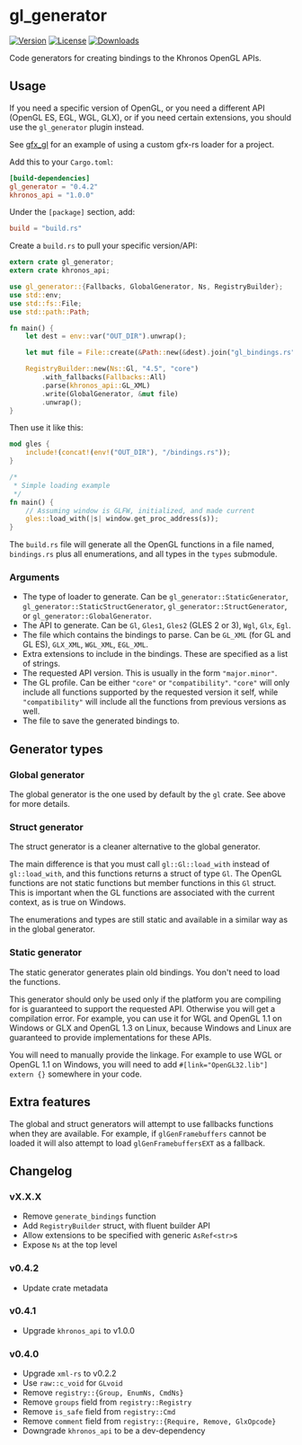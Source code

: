# gl_generator

[![Version](https://img.shields.io/crates/v/gl_generator.svg)](https://crates.io/crates/gl_generator)
[![License](https://img.shields.io/crates/l/gl_generator.svg)](https://github.com/bjz/gl-rs/blob/master/LICENSE)
[![Downloads](https://img.shields.io/crates/d/gl_generator.svg)](https://crates.io/crates/gl_generator)

Code generators for creating bindings to the Khronos OpenGL APIs.

## Usage

If you need a specific version of OpenGL, or you need a different API
(OpenGL ES, EGL, WGL, GLX), or if you need certain extensions, you should use
the `gl_generator` plugin instead.

See [gfx_gl](https://github.com/gfx-rs/gfx_gl) for an example of using a
custom gfx-rs loader for a project.

Add this to your `Cargo.toml`:

```toml
[build-dependencies]
gl_generator = "0.4.2"
khronos_api = "1.0.0"
```

Under the `[package]` section, add:

```toml
build = "build.rs"
```

Create a `build.rs` to pull your specific version/API:

```rust
extern crate gl_generator;
extern crate khronos_api;

use gl_generator::{Fallbacks, GlobalGenerator, Ns, RegistryBuilder};
use std::env;
use std::fs::File;
use std::path::Path;

fn main() {
    let dest = env::var("OUT_DIR").unwrap();

    let mut file = File::create(&Path::new(&dest).join("gl_bindings.rs")).unwrap();

    RegistryBuilder::new(Ns::Gl, "4.5", "core")
        .with_fallbacks(Fallbacks::All)
        .parse(khronos_api::GL_XML)
        .write(GlobalGenerator, &mut file)
        .unwrap();
}
```

Then use it like this:

```rust
mod gles {
    include!(concat!(env!("OUT_DIR"), "/bindings.rs"));
}

/*
 * Simple loading example
 */
fn main() {
    // Assuming window is GLFW, initialized, and made current
    gles::load_with(|s| window.get_proc_address(s));
}
```

The `build.rs` file will generate all the OpenGL functions in a file named,
`bindings.rs` plus all enumerations, and all types in the `types` submodule.

### Arguments

- The type of loader to generate. Can be
  `gl_generator::StaticGenerator`, `gl_generator::StaticStructGenerator`,
  `gl_generator::StructGenerator`, or `gl_generator::GlobalGenerator`.
- The API to generate. Can be `Gl`, `Gles1`, `Gles2`
  (GLES 2 or 3), `Wgl`, `Glx`, `Egl`.
- The file which contains the bindings to parse. Can be `GL_XML` (for GL
  and GL ES), `GLX_XML`, `WGL_XML`, `EGL_XML`.
- Extra extensions to include in the bindings. These are
  specified as a list of strings.
- The requested API version. This is usually in the form
  `"major.minor"`.
- The GL profile. Can be either `"core"` or `"compatibility"`. `"core"` will
  only include all functions supported by the
  requested version it self, while `"compatibility"` will include all the
  functions from previous versions as well.
- The file to save the generated bindings to.

## Generator types

### Global generator

The global generator is the one used by default by the `gl` crate. See above
for more details.

### Struct generator

The struct generator is a cleaner alternative to the global generator.

The main difference is that you must call `gl::Gl::load_with` instead of
`gl::load_with`, and this functions returns a struct of type `Gl`. The OpenGL
functions are not static functions but member functions in this `Gl` struct.
This is important when the GL functions are associated with the current
context, as is true on Windows.

The enumerations and types are still static and available in a similar way as
in the global generator.

### Static generator

The static generator generates plain old bindings. You don't need to load the
functions.

This generator should only be used only if the platform you are compiling for
is guaranteed to support the requested API. Otherwise you will get a
compilation error.
For example, you can use it for WGL and OpenGL 1.1 on Windows or GLX and
OpenGL 1.3 on Linux, because Windows and Linux are guaranteed to provide
implementations for these APIs.

You will need to manually provide the linkage. For example to use WGL or
OpenGL 1.1 on Windows, you will need to add
`#[link="OpenGL32.lib"] extern {}` somewhere in your code.

## Extra features

The global and struct generators will attempt to use fallbacks functions when
they are available. For example, if `glGenFramebuffers` cannot be loaded it will
also attempt to load `glGenFramebuffersEXT` as a fallback.

## Changelog

### vX.X.X

- Remove `generate_bindings` function
- Add `RegistryBuilder` struct, with fluent builder API
- Allow extensions to be specified with generic `AsRef<str>`s
- Expose `Ns` at the top level

### v0.4.2

- Update crate metadata

### v0.4.1

- Upgrade `khronos_api` to v1.0.0

### v0.4.0

- Upgrade `xml-rs` to v0.2.2
- Use `raw::c_void` for `GLvoid`
- Remove `registry::{Group, EnumNs, CmdNs}`
- Remove `groups` field from `registry::Registry`
- Remove `is_safe` field from `registry::Cmd`
- Remove `comment` field from `registry::{Require, Remove, GlxOpcode}`
- Downgrade `khronos_api` to be a dev-dependency
